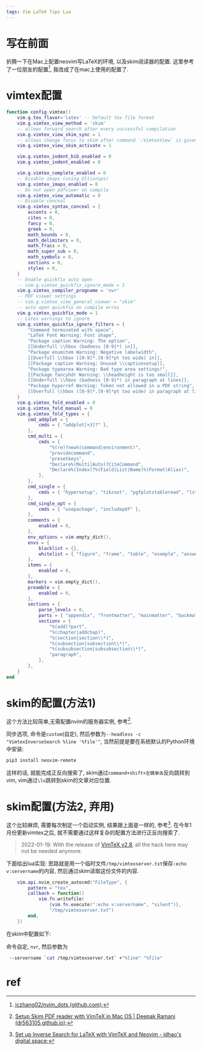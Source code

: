 ```yaml
---
tags: Vim LaTeX Tips Lua
---
```


# 写在前面

折腾一下在Mac上配置neovim写LaTeX的环境, 以及skim阅读器的配置. 这里参考了一位朋友的配置[^1], 我改成了在mac上使用的配置了.

# vimtex配置

```lua
function config.vimtex()
    vim.g.tex_flavor='latex' -- Default tex file format
    vim.g.vimtex_view_method = 'skim'
    -- allows forward search after every successful compilation
    vim.g.vimtex_view_skim_sync = 1
    -- allows change focus to skim after command `:VimtexView` is given
    vim.g.vimtex_view_skim_activate = 1

    vim.g.vimtex_indent_bib_enabled = 0
    vim.g.vimtex_indent_enabled = 0

    vim.g.vimtex_complete_enabled = 0
    -- Disable imaps (using Ultisnips)
    vim.g.vimtex_imaps_enabled = 0
    -- Do not open pdfviwer on compile
    vim.g.vimtex_view_automatic = 0
    -- Disable conceal
    vim.g.vimtex_syntax_conceal = {
        accents = 0,
        cites = 0,
        fancy = 0,
        greek = 0,
        math_bounds = 0,
        math_delimiters = 0,
        math_fracs = 0,
        math_super_sub = 0,
        math_symbols = 0,
        sections = 0,
        styles = 0,
    }
    -- Enable quickfix auto open
    -- vim.g.vimtex_quickfix_ignore_mode = 1
    vim.g.vimtex_compiler_progname = 'nvr'
    -- PDF viewer settings
    -- vim.g.vimtex_view_general_viewer = "skim"
    -- auto open quickfix on compile erros
    vim.g.vimtex_quickfix_mode = 1
    -- Latex warnings to ignore
    vim.g.vimtex_quickfix_ignore_filters = {
        "Command terminated with space",
        "LaTeX Font Warning: Font shape",
        "Package caption Warning: The option",
        [[Underfull \\hbox (badness [0-9]*) in]],
        "Package enumitem Warning: Negative labelwidth",
        [[Overfull \\hbox ([0-9]*.[0-9]*pt too wide) in]],
        [[Package caption Warning: Unused \\captionsetup]],
        "Package typearea Warning: Bad type area settings!",
        [[Package fancyhdr Warning: \\headheight is too small]],
        [[Underfull \\hbox (badness [0-9]*) in paragraph at lines]],
        "Package hyperref Warning: Token not allowed in a PDF string",
        [[Overfull \\hbox ([0-9]*.[0-9]*pt too wide) in paragraph at lines]],
    }
    vim.g.vimtex_fold_enabled = 0
    vim.g.vimtex_fold_manual = 0
    vim.g.vimtex_fold_types = {
        cmd_addplot = {
            cmds = { "addplot[+3]?" },
        },
        cmd_multi = {
            cmds = {
                "%(re)?new%(command|environment)",
                "providecommand",
                "presetkeys",
                "Declare%(Multi|Auto)?CiteCommand",
                "Declare%(Index)?%(Field|List|Name)%(Format|Alias)",
            },
        },
        cmd_single = {
            cmds = { "hypersetup", "tikzset", "pgfplotstableread", "lstset" },
        },
        cmd_single_opt = {
            cmds = { "usepackage", "includepdf" },
        },
        comments = {
            enabled = 0,
        },
        env_options = vim.empty_dict(),
        envs = {
            blacklist = {},
            whitelist = { "figure", "frame", "table", "example", "answer" },
        },
        items = {
            enabled = 0,
        },
        markers = vim.empty_dict(),
        preamble = {
            enabled = 0,
        },
        sections = {
            parse_levels = 0,
            parts = { "appendix", "frontmatter", "mainmatter", "backmatter" },
            sections = {
                "%(add)?part",
                "%(chapter|addchap)",
                "%(section|section\\*)",
                "%(subsection|subsection\\*)",
                "%(subsubsection|subsubsection\\*)",
                "paragraph",
            },
        },
    }
end

```



# skim的配置(方法1)

这个方法比较简单,无需配置nvim的服务器实例, 参考[^2].

同步选项, 命令是`custom`(自定), 然后参数为`--headless -c "VimtexInverseSearch %line '%file'"`, 当然前提是要在系统默认的Python环境中安装:

```bash
pip3 install neovim-remote
```

这样的话, 就能完成正反向搜索了, skim通过`command+shift+左键单击`反向跳转到vim, vim通过`\lv`跳转到skim的文章对应位置.

# skim配置(方法2, 弃用)

这个比较麻烦, 需要每次制定一个启动实例, 结果跟上面是一样的, 参考[^3]. 在今年1月份更新vimtex之后, 就不需要通过这样复杂的配置方法进行正反向搜索了.

>   2022-01-19: With the release of [VimTeX v2.8](https://github.com/lervag/vimtex/releases/tag/v2.8), all the hack here may not be needed anymore.

下面给出lua实现: 思路就是用一个临时文件`/tmp/vimtexserver.txt`保存`:echo v:servername`的内容, 然后通过skim读取这份文件的内容.

```lua
    vim.api.nvim_create_autocmd("FileType", {
        pattern = "tex",
        callback = function()
            vim.fn.writefile(
                {vim.fn.execute(":echo v:servername", "silent")}, 
                "/tmp/vimtexserver.txt")
        end,
    })
```

在skim中配置如下:

命令自定, `nvr`, 然后参数为

```bash
 --servername `cat /tmp/vimtexserver.txt` +"%line" "%file"
```



# ref

[^1]:[jczhang02/nvim_dots (github.com)](https://github.com/jczhang02/nvim_dots);
[^2]:[Setup Skim PDF reader with VimTeX in Mac OS | Deepak Ramani (dr563105.github.io)](https://dr563105.github.io/blog/skim-vimtex-setup/);
[^3]:[Set up Inverse Search for LaTeX with VimTeX and Neovim - jdhao's digital space](https://jdhao.github.io/2021/02/20/inverse_search_setup_neovim_vimtex/);
